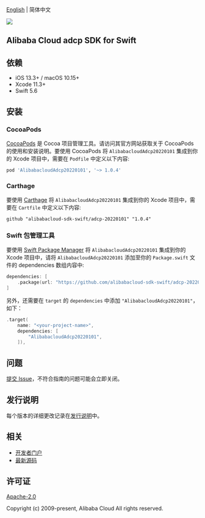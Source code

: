 [English](README.md) | 简体中文

![](https://aliyunsdk-pages.alicdn.com/icons/AlibabaCloud.svg)

## Alibaba Cloud adcp SDK for Swift

## 依赖

- iOS 13.3+ / macOS 10.15+
- Xcode 11.3+
- Swift 5.6

## 安装

### CocoaPods

[CocoaPods](https://cocoapods.org) 是 Cocoa 项目管理工具。请访问其官方网站获取关于 CocoaPods 的使用和安装说明。要使用 CocoaPods 将 `AlibabacloudAdcp20220101` 集成到你的 Xcode 项目中，需要在 `Podfile` 中定义以下内容:

```ruby
pod 'AlibabacloudAdcp20220101', '~> 1.0.4'
```

### Carthage

要使用 [Carthage](https://github.com/Carthage/Carthage) 将 `AlibabacloudAdcp20220101` 集成到你的 Xcode 项目中，需要在 `Cartfile` 中定义以下内容:

```ogdl
github "alibabacloud-sdk-swift/adcp-20220101" "1.0.4"
```

### Swift 包管理工具

要使用 [Swift Package Manager](https://swift.org/package-manager/) 将 `AlibabacloudAdcp20220101` 集成到你的 Xcode 项目中，请将 `AlibabacloudAdcp20220101` 添加至你的 `Package.swift` 文件的 dependencies 数组内容中:

```swift
dependencies: [
    .package(url: "https://github.com/alibabacloud-sdk-swift/adcp-20220101.git", from: "1.0.4")
]
```

另外，还需要在 `target` 的 `dependencies` 中添加 `"AlibabacloudAdcp20220101"`，如下：

```swift
.target(
    name: "<your-project-name>",
    dependencies: [
        "AlibabacloudAdcp20220101",
    ]),
```

## 问题

[提交 Issue](https://github.com/alibabacloud-sdk-swift/adcp-20220101/issues/new)，不符合指南的问题可能会立即关闭。

## 发行说明

每个版本的详细更改记录在[发行说明](./ChangeLog.txt)中。

## 相关

* [开发者门户](https://next.api.aliyun.com/home)
* [最新源码](https://github.com/alibabacloud-sdk-swift/adcp-20220101)

## 许可证

[Apache-2.0](http://www.apache.org/licenses/LICENSE-2.0)

Copyright (c) 2009-present, Alibaba Cloud All rights reserved.
